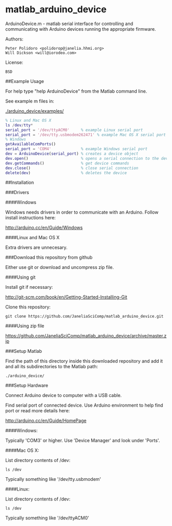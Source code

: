 matlab_arduino_device
=====================

ArduinoDevice.m - matlab serial interface for controlling and
communicating with Arduino devices running the appropriate firmware.

Authors:

    Peter Polidoro <polidorop@janelia.hhmi.org>
    Will Dickson <will@iorodeo.com>

License:

    BSD

##Example Usage

For help type "help ArduinoDevice" from the Matlab command line.

See example m files in:

[./arduino_device/examples/](./arduino_device/examples/)

```matlab
% Linux and Mac OS X
ls /dev/tty*
serial_port = '/dev/ttyACM0'     % example Linux serial port
serial_port = '/dev/tty.usbmodem262471' % example Mac OS X serial port
% Windows
getAvailableComPorts()
serial_port = 'COM4'             % example Windows serial port
dev = ArduinoDevice(serial_port) % creates a device object
dev.open()                       % opens a serial connection to the device
dev.getCommands()                % get device commands
dev.close()                      % close serial connection
delete(dev)                      % deletes the device
```

##Installation

###Drivers

####Windows

Windows needs drivers in order to communicate with an
Arduino. Follow install instructions here:

<http://arduino.cc/en/Guide/Windows>

####Linux and Mac OS X

Extra drivers are unnecesary.

###Download this repository from github

Either use git or download and uncompress zip file.

####Using git

Install git if necessary:

<http://git-scm.com/book/en/Getting-Started-Installing-Git>

Clone this repository:

```shell
git clone https://github.com/JaneliaSciComp/matlab_arduino_device.git
```

####Using zip file

<https://github.com/JaneliaSciComp/matlab_arduino_device/archive/master.zip>

###Setup Matlab

Find the path of this directory inside this downloaded repository and
add it and all its subdirectories to the Matlab path:

    ./arduino_device/

###Setup Hardware

Connect Arduino device to computer with a USB cable.

Find serial port of connected device. Use Arduino environment to help
find port or read more details here:

<http://arduino.cc/en/Guide/HomePage>

####Windows:

Typically 'COM3' or higher. Use 'Device Manager' and look under
'Ports'.

####Mac OS X:

List directory contents of /dev:

```shell
ls /dev
```

Typically something like '/dev/tty.usbmodem'

####Linux:

List directory contents of /dev:

```shell
ls /dev
```

Typically something like '/dev/ttyACM0'

